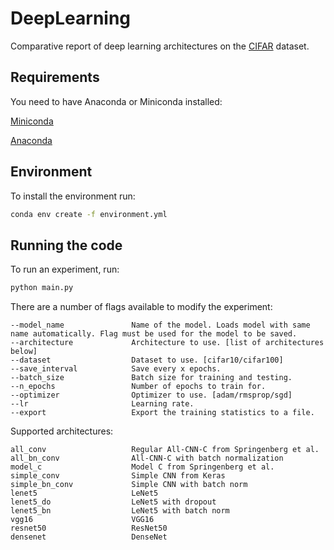 # DeepLearning
Comparative report of deep learning architectures on the [CIFAR](https://www.cs.toronto.edu/~kriz/cifar.html) dataset.

## Requirements
You need to have Anaconda or Miniconda installed:

[Miniconda](https://conda.io/en/latest/miniconda.html)

[Anaconda](https://www.anaconda.com/distribution/)

## Environment
To install the environment run:
```bat
conda env create -f environment.yml
```


## Running the code
To run an experiment, run:
```bat
python main.py
```
There are a number of flags available to modify the experiment:
```
--model_name               Name of the model. Loads model with same name automatically. Flag must be used for the model to be saved.
--architecture             Architecture to use. [list of architectures below] 
--dataset                  Dataset to use. [cifar10/cifar100]
--save_interval            Save every x epochs.
--batch_size               Batch size for training and testing.
--n_epochs                 Number of epochs to train for.
--optimizer                Optimizer to use. [adam/rmsprop/sgd]
--lr                       Learning rate.
--export                   Export the training statistics to a file.
```
Supported architectures:
```
all_conv                   Regular All-CNN-C from Springenberg et al.
all_bn_conv                All-CNN-C with batch normalization
model_c                    Model C from Springenberg et al.
simple_conv                Simple CNN from Keras
simple_bn_conv             Simple CNN with batch norm
lenet5                     LeNet5
lenet5_do                  LeNet5 with dropout
lenet5_bn                  LeNet5 with batch norm
vgg16                      VGG16
resnet50                   ResNet50
densenet                   DenseNet
```


<!-- ## Reproducing results
* CIFAR-10:
  * Simple CNN with Adam optimizer:
    * Using Dropout:
    ```bat
    python main.py --architecture simple_conv --dataset cifar10 --n_epochs 100 --optimizer adam --lr 1e-3 
    ```
    * Using Batch Normalization:
    ```bat
    python main.py --architecture simple_bn_conv --dataset cifar10 --n_epochs 100 --optimizer adam --lr 1e-3 
    ```
  * Simple CNN with SGD with momentum optimizer:
    * Using Dropout:
    ```bat
    python main.py --architecture simple_conv --dataset cifar10 --n_epochs 100 --optimizer sgd --lr 1e-4
    ```
    * Using Batch Normalization:
    ```bat
      python main.py --architecture simple_bn_conv --dataset cifar10 --n_epochs 100 --optimizer sgd --lr 1e-4
      ```
  * Lenet5 with Adam optimizer
    * No regularization:
    ```bat
    python main.py --architecture lenet5 --dataset cifar10 --n_epochs 100 --optimizer adam --lr 1e-4
    ```
    * Using Dropout:
    ```bat
    python main.py --architecture simple_conv --dataset cifar10 --n_epochs 100 --optimizer adam --lr 1e-4
    ```
    * Using Batch Normalization:
    ```bat
    python main.py --architecture simple_bn_conv --dataset cifar10 --n_epochs 100 --optimizer adam --lr 1e-4
    ```
  * Lenet5 with SGD with momentum optimizer:
    * No regularization:
    ```bat
    python main.py --architecture lenet5 --dataset cifar10 --n_epochs 100 --optimizer sgd --lr 1e-4
    ```
    * Using Dropout:
    ```bat
    python main.py --architecture simple_conv --dataset cifar10 --n_epochs 100 --optimizer sgd --lr 1e-3
    ```
    * Using Batch Normalization:
    ```bat
    python main.py --architecture simple_bn_conv --dataset cifar10 --n_epochs 100 --optimizer sgd --lr 1e-3
    ```
* CIFAR-100:
Run the same commands with --dataset cifar100
 -->
